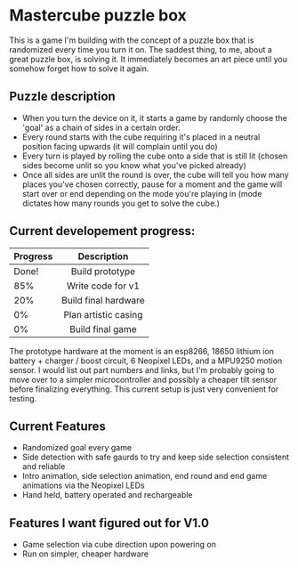 # Mastercube puzzle box

This is a game I'm building with the concept of a puzzle box that is randomized every time you turn it on. The saddest thing, to me, about a great puzzle box, is solving it. It immediately becomes an art piece until you somehow forget how to solve it again. 

## Puzzle description
* When you turn the device on it, it starts a game by randomly choose the 'goal' as a chain of sides in a certain order. 
* Every round starts with the cube requiring it's placed in a neutral position facing upwards (it will complain until you do)
* Every turn is played by rolling the cube onto a side that is still lit (chosen sides become unlit so you know what you've picked already)
* Once all sides are unlit the round is over, the cube will tell you how many places you've chosen correctly, pause for a moment and the game will start over or end depending on the mode you're playing in (mode dictates how many rounds you get to solve the cube.)

## Current developement progress:

| Progress        | Description           
| ------------- |:-------------:
| Done! | Build prototype |
| 85% | Write code for v1 |
| 20% | Build final hardware |
| 0% | Plan artistic casing |
| 0% | Build final game |

The prototype hardware at the moment is an esp8266, 18650 lithium ion battery + charger / boost circuit, 6 Neopixel LEDs, and a MPU9250 motion sensor. I would list out part numbers and links, but I'm probably going to move over to a simpler microcontroller and possibly a cheaper tilt sensor before finalizing everything. This current setup is just very convenient for testing.

## Current Features
* Randomized goal every game
* Side detection with safe gaurds to try and keep side selection consistent and reliable
* Intro animation, side selection animation, end round and end game animations via the Neopixel LEDs
* Hand held, battery operated and rechargeable

## Features I want figured out for V1.0
* Game selection via cube direction upon powering on
* Run on simpler, cheaper hardware
